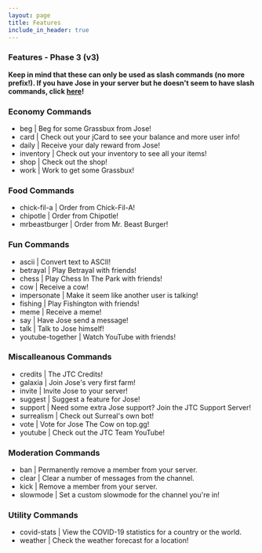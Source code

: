 ```yaml
---
layout: page
title: Features
include_in_header: true
---
```

### Features - Phase 3 (v3)

**Keep in mind that these can only be used as slash commands (no more prefix!). If you have Jose in your server but he doesn't seem to have slash commands, click [here](https://josethecow.ml/invite)!**

### Economy Commands
- beg | Beg for some Grassbux from Jose!
- card | Check out your jCard to see your balance and more user info!
- daily | Receive your daly reward from Jose!
- inventory | Check out your inventory to see all your items!
- shop | Check out the shop!
- work | Work to get some Grassbux!

### Food Commands
- chick-fil-a | Order from Chick-Fil-A!
- chipotle | Order from Chipotle!
- mrbeastburger | Order from Mr. Beast Burger!

### Fun Commands
- ascii | Convert text to ASCII!
- betrayal | Play Betrayal with friends!
- chess | Play Chess In The Park with friends!
- cow | Receive a cow!
- impersonate | Make it seem like another user is talking!
- fishing | Play Fishington with friends!
- meme | Receive a meme!
- say | Have Jose send a message!
- talk | Talk to Jose himself!
- youtube-together | Watch YouTube with friends!

### Miscalleanous Commands
- credits | The JTC Credits!
- galaxia | Join Jose's very first farm! 
- invite | Invite Jose to your server!
- suggest | Suggest a feature for Jose!
- support | Need some extra Jose support? Join the JTC Support Server!
- surrealism | Check out Surreal's own bot!
- vote | Vote for Jose The Cow on top.gg!
- youtube | Check out the JTC Team YouTube!

### Moderation Commands
- ban | Permanently remove a member from your server.
- clear | Clear a number of messages from the channel.
- kick | Remove a member from your server.
- slowmode | Set a custom slowmode for the channel you're in!

### Utility Commands
- covid-stats | View the COVID-19 statistics for a country or the world.
- weather | Check the weather forecast for a location!

